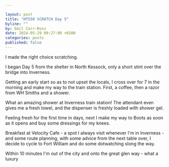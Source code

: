 ```yaml
---

layout: post
title: "HT550 SCRATCH Day 5"
byline: ""
by: Emil Carr-Ross
date: 2024-05-29 09:27:00 +0100
categories: posts
published: false
---
```


I made the right choice scratching.

I began Day 5 from the shelter in North Kessock, only a short stint over the bridge into Inverness.

Getting an early start so as to not upset the locals, I cross over for 7 in the morning and make my way to the train station. First, a coffee, then a razor from WH Smiths and a shower.

What an amazing shower at Inverness train station! The attendant even gives me a fresh towel, and the dispenser is freshly loaded with shower gel.

Feeling fresh for the first time in days, next I make my way to Boots as soon as it opens and buy some dressings for my knees.

Breakfast at Velocity Cafe - a spot I always visit whenever I'm in Inverness - and some route planning, with some advice from the next table over, I decide to cycle to Fort William and do some dotwatching slong the way.

Within 10 minutes I'm out of the city and onto the great glen way - what a luxury
